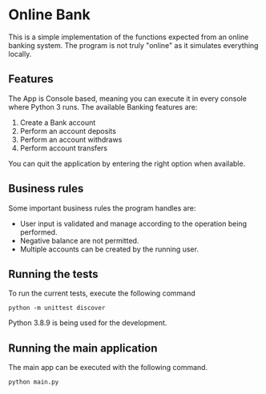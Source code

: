 # Online Bank

This is a simple implementation of the functions expected from an online banking system. The program is not truly 
"online" as it simulates everything locally.

## Features

The App is Console based, meaning you can execute it in every console where Python 3 runs.
The available Banking features are:

1. Create a Bank account
2. Perform an account deposits
3. Perform an account withdraws
4. Perform account transfers

You can quit the application by entering the right option when available.

## Business rules

Some important business rules the program handles are:

* User input is validated and manage according to the operation being performed.
* Negative balance are not permitted.
* Multiple accounts can be created by the running user.

## Running the tests

To run the current tests, execute the following command

```shell
python -m unittest discover
```

Python 3.8.9 is being used for the development.

## Running the main application

The main app can be executed with the following command.

```shell
python main.py
```